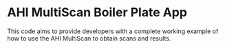 # AHI MultiScan Boiler Plate App

This code aims to provide developers with a complete working example of how to use the AHI MultiScan to obtain scans and results.
